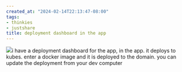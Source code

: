 ```yaml
---
created_at: "2024-02-14T22:13:47-08:00"
tags:
- thinkies
- justshare
title: deployment dashboard in the app
---
```


![](https://i.imgur.com/csgb23f.png)i have a deployment dashboard for the app, in the app. it deploys to kubes. enter a docker image and it is deployed to the domain. you can update the deployment from your dev computer